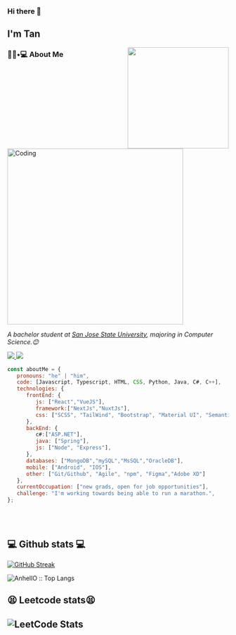 ### Hi there 👋<h2> I'm Tan</h2>

<img align='right' src="https://https://media.giphy.com/media/L3ESyQ5pFUlHxdrMwh/giphy.gif" width="230">

<h3> 👨🏻•💻 About Me </h3>
<img align="center" alt="Coding" width="400" src="https://media2.giphy.com/media/v1.Y2lkPTc5MGI3NjExdndlemZhMjZqOTI5Ym9lZ2I0NmNnZ2IzeWs1a25pdHRoMnU3OGw1ZSZlcD12MV9pbnRlcm5hbF9naWZfYnlfaWQmY3Q9cw/lP8xu5t2DLGG045H8F/giphy.gif">

<p><em>A bachelor student at <a href="https://www.sjsu.edu/">San Jose State University</a>, majoring in Computer Science.😊</br>
</em></p>
<a href=https://www.linkedin.com/in/duc-tan-hoang-97a70a195/> <img src="https://img.shields.io/badge/-LinkedIn-0e76a8?style=plastic&logo=linkedIn"> </a> <img src="https://komarev.com/ghpvc/?username=tanhoang14&color=blue" >

```javascript
const aboutMe = {
   pronouns: "he" | "him", 
   code: [Javascript, Typescript, HTML, CSS, Python, Java, C#, C++],
   technologies: {
      frontEnd: {
         js: ["React","VueJS"],
         framework:["NextJs","NuxtJs"],
         css: ["SCSS", "TailWind", "Bootstrap", "Material UI", "Semantic UI", Styled Components]
      },
      backEnd: {
         c#:["ASP.NET"],
         java: ["Spring"],
         js: ["Node", "Express"],
      },
      databases: ["MongoDB","mySQL","MsSQL","OracleDB"],
      mobile: ["Android", "IOS"],
      other: ["Git/Github", "Agile", "npm", "Figma","Adobe XD"]
   },
   currentOccupation: ["new grads, open for job opportunities"],
   challenge: "I'm working towards being able to run a marathon.",
};
```
</br></br>

<h2>💻 Github stats 💻</h2>

[![GitHub Streak](http://github-readme-streak-stats.herokuapp.com?user=tanhoang14&theme=tokyonight&date_format=M%20j%5B%2C%20Y%5D)](https://git.io/streak-stats)
<p><img src="https://github-readme-stats.vercel.app/api/top-langs/?username=tanhoang14&langs_count=10&theme=tokyonight&layout=compact" alt="AnhellO :: Top Langs" /></p>



<h2>😫 Leetcode stats😫 </h2>

![LeetCode Stats](https://leetcode.card.workers.dev/tanhoang14?theme=dark&font=source_code_pro&extension=null)
---

